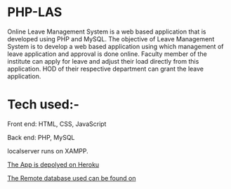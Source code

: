 # PHP-LAS


Online Leave Management System is a web based application that is developed using PHP and MySQL. The objective of Leave Management System is to develop a web based application using which management of leave application and approval is done online. Faculty member of the institute can apply for leave and adjust their load directly from this application. HOD of their respective department can grant the leave application.

# Tech used:-
Front end: HTML, CSS, JavaScript

Back end: PHP, MySQL 

localserver runs on XAMPP.

[The App is depolyed on Heroku](https://php-leave-application-system.herokuapp.com/)<br>

[The Remote database used can be found on](https://remotemysql.com/)


